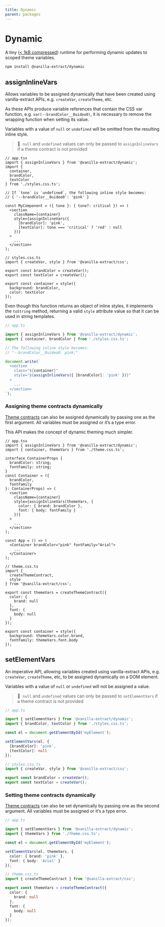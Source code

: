 ```yaml
---
title: Dynamic
parent: packages
---
```


# Dynamic

A tiny ([< 1kB compressed](https://bundlephobia.com/package/@vanilla-extract/dynamic@2.0.2)) runtime for performing dynamic updates to scoped theme variables.

```bash
npm install @vanilla-extract/dynamic
```

## assignInlineVars

Allows variables to be assigned dynamically that have been created using vanilla-extract APIs, e.g. `createVar`, `createTheme`, etc.

As these APIs produce variable references that contain the CSS var function, e.g. `var(--brandColor__8uideo0)`, it is necessary to remove the wrapping function when setting its value.

Variables with a value of `null` or `undefined` will be omitted from the resulting inline style.

> 🧠&nbsp;&nbsp;`null` and `undefined` values can only be passed to `assignInlineVars` if a theme contract is not provided

```tsx compiled
// app.tsx
import { assignInlineVars } from '@vanilla-extract/dynamic';
import {
  container,
  brandColor,
  textColor
} from './styles.css.ts';

// If `tone` is `undefined`, the following inline style becomes:
// { '--brandColor__8uideo0': 'pink' }

const MyComponent = ({ tone }: { tone?: critical }) => (
  <section
    className={container}
    style={assignInlineVars({
      [brandColor]: 'pink',
      [textColor]: tone === 'critical' ? 'red' : null
    })}
  >
    ...
  </section>
);

// styles.css.ts
import { createVar, style } from '@vanilla-extract/css';

export const brandColor = createVar();
export const textColor = createVar();

export const container = style({
  background: brandColor,
  color: textColor
});
```

Even though this function returns an object of inline styles, it implements the `toString` method, returning a valid `style` attribute value so that it can be used in string templates.

```ts
// app.ts

import { assignInlineVars } from '@vanilla-extract/dynamic';
import { container, brandColor } from './styles.css.ts';

// The following inline style becomes:
// "--brandColor__8uideo0: pink;"

document.write(`
  <section
    class="${container}"
    style="${assignInlineVars({ [brandColor]: 'pink' })}"
  >
    ...
  </section>
`);
```

### Assigning theme contracts dynamically

[Theme contracts](/documentation/theming/) can also be assigned dynamically by passing one as the first argument.
All variables must be assigned or it’s a type error.

This API makes the concept of dynamic theming much simpler.

```tsx compiled
// app.tsx
import { assignInlineVars } from '@vanilla-extract/dynamic';
import { container, themeVars } from './theme.css.ts';

interface ContainerProps {
  brandColor: string;
  fontFamily: string;
}
const Container = ({
  brandColor,
  fontFamily
}: ContainerProps) => (
  <section
    className={container}
    style={assignInlineVars(themeVars, {
      color: { brand: brandColor },
      font: { body: fontFamily }
    })}
  >
    ...
  </section>
);

const App = () => (
  <Container brandColor="pink" fontFamily="Arial">
    ...
  </Container>
);

// theme.css.ts
import {
  createThemeContract,
  style
} from '@vanilla-extract/css';

export const themeVars = createThemeContract({
  color: {
    brand: null
  },
  font: {
    body: null
  }
});

export const container = style({
  background: themeVars.color.brand,
  fontFamily: themeVars.font.body
});
```

## setElementVars

An imperative API, allowing variables created using vanilla-extract APIs, e.g. `createVar`, `createTheme`, etc, to be assigned dynamically on a DOM element.

Variables with a value of `null` or `undefined` will not be assigned a value.

> 🧠&nbsp;&nbsp;`null` and `undefined` values can only be passed to `setElementVars` if a theme contract is not provided

```ts compiled
// app.ts

import { setElementVars } from '@vanilla-extract/dynamic';
import { brandColor, textColor } from './styles.css.ts';

const el = document.getElementById('myElement');

setElementVars(el, {
  [brandColor]: 'pink',
  [textColor]: null
});

// styles.css.ts
import { createVar, style } from '@vanilla-extract/css';

export const brandColor = createVar();
export const textColor = createVar();
```

### Setting theme contracts dynamically

[Theme contracts](/documentation/theming/) can also be set dynamically by passing one as the second argument.
All variables must be assigned or it’s a type error.

```ts compiled
// app.ts

import { setElementVars } from '@vanilla-extract/dynamic';
import { themeVars } from './theme.css.ts';

const el = document.getElementById('myElement');

setElementVars(el, themeVars, {
  color: { brand: 'pink' },
  font: { body: 'Arial' }
});

// theme.css.ts
import { createThemeContract } from '@vanilla-extract/css';

export const themeVars = createThemeContract({
  color: {
    brand: null
  },
  font: {
    body: null
  }
});
```
